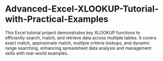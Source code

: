 # Advanced-Excel-XLOOKUP-Tutorial-with-Practical-Examples
This Excel tutorial project demonstrates key XLOOKUP functions to efficiently search, match, and retrieve data across multiple tables. It covers exact match, approximate match, multiple criteria lookups, and dynamic range searching, enhancing spreadsheet data analysis and management skills with real-world examples.
